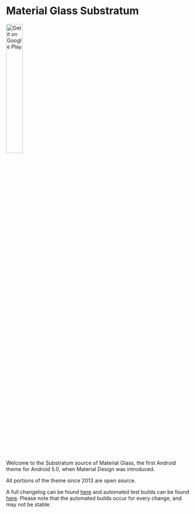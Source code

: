 # Material Glass Substratum

<a href='https://play.google.com/store/apps/details?id=com.pitchedapps.material.glass.free&utm_source=github'><img alt='Get it on Google Play' width="30%" src='https://play.google.com/intl/en_us/badges/images/generic/en_badge_web_generic.png'/></a>

Welcome to the Substratum source of Material Glass, the first Android theme for Android 5.0, when Material Design was introduced.

All portions of the theme since 2013 are open source.

A full changelog can be found [here](https://github.com/PitchedApps/Material-Glass-Substratum/blob/master/docs/Changelog.md)
and automated test builds can be found [here](https://github.com/PitchedApps/Material-Glass-Test-Builds/releases).
Please note that the automated builds occur for every change, and may not be stable. 
